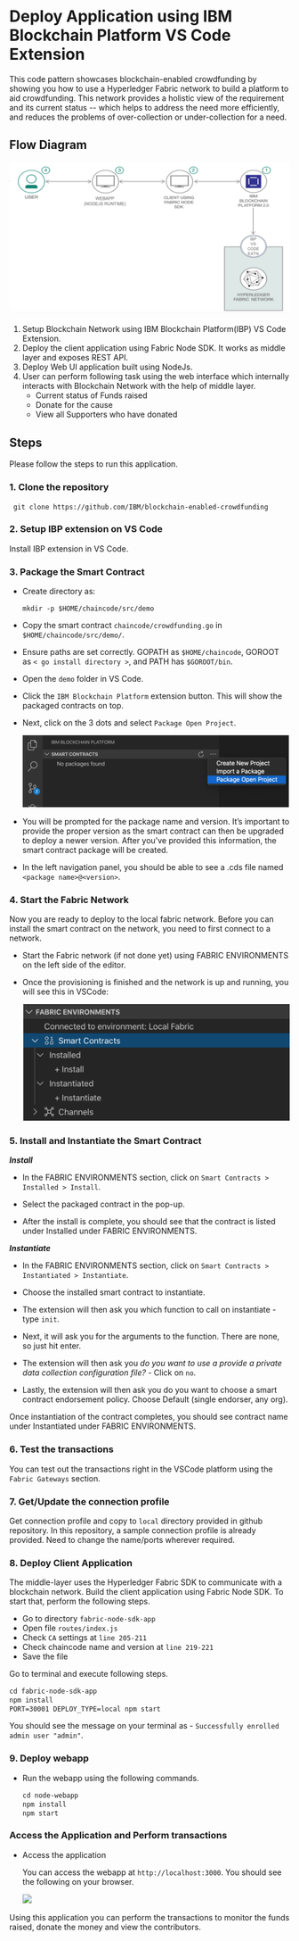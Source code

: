 # Deploy Application using IBM Blockchain Platform VS Code Extension

This code pattern showcases blockchain-enabled crowdfunding by showing you how to use a Hyperledger Fabric network to build a platform to aid crowdfunding. This network provides a holistic view of the requirement and its current status -- which helps to address the need more efficiently, and reduces the problems of over-collection or under-collection for a need. 


## Flow Diagram

![](images/architecture1.png)


1. Setup Blockchain Network using IBM Blockchain Platform(IBP) VS Code Extension.
2. Deploy the client application using Fabric Node SDK. It works as middle layer and exposes REST API.
3. Deploy Web UI application built using NodeJs.
4. User can perform following task using the web interface which internally interacts with Blockchain Network with the help of middle layer.
   * Current status of Funds raised
   * Donate for the cause
   * View all Supporters who have donated

## Steps

Please follow the steps to run this application.

### 1. Clone the repository

  ```
   git clone https://github.com/IBM/blockchain-enabled-crowdfunding
   ```

### 2. Setup IBP extension on VS Code

Install IBP extension in VS Code.

### 3. Package the Smart Contract

* Create directory as:
  ```
  mkdir -p $HOME/chaincode/src/demo
  ```
  
* Copy the smart contract `chaincode/crowdfunding.go` in `$HOME/chaincode/src/demo/`. 

* Ensure paths are set correctly. GOPATH as `$HOME/chaincode`, GOROOT as `< go install directory >`, and PATH has `$GOROOT/bin`.
  
* Open the `demo` folder in VS Code.

* Click the `IBM Blockchain Platform` extension button. This will show the packaged contracts on top.

* Next, click on the 3 dots and select `Package Open Project`.

  ![](images/package.png)

* You will be prompted for the package name and version. It’s important to provide the proper version as the smart contract can then be upgraded to deploy a newer version. After you’ve provided this information, the smart contract package will be created.

* In the left navigation panel, you should be able to see a .cds file named `<package name>@<version>`.
  

### 4. Start the Fabric Network

Now you are ready to deploy to the local fabric network. Before you can install the smart contract on the network, you need to first connect to a network.

* Start the Fabric network (if not done yet) using FABRIC ENVIRONMENTS on the left side of the editor.

* Once the provisioning is finished and the network is up and running, you will see this in VSCode:

  ![](images/inst_contract.png)
  
### 5. Install and Instantiate the Smart Contract

***Install***
* In the FABRIC ENVIRONMENTS section, click on `Smart Contracts > Installed > Install`. 

* Select the packaged contract in the pop-up.

* After the install is complete, you should see that the contract is listed under Installed under FABRIC ENVIRONMENTS.

***Instantiate***
* In the FABRIC ENVIRONMENTS section, click on `Smart Contracts > Instantiated > Instantiate`.

* Choose the installed smart contract to instantiate.

* The extension will then ask you which function to call on instantiate - type `init`.

* Next, it will ask you for the arguments to the function. There are none, so just hit enter.

* The extension will then ask you *do you want to use a provide a private data collection configuration file?* - Click on `no`.

* Lastly, the extension will then ask you do you want to choose a smart contract endorsement policy. Choose Default (single endorser, any org).

Once instantiation of the contract completes, you should see contract name under Instantiated under FABRIC ENVIRONMENTS.

### 6. Test the transactions

You can test out the transactions right in the VSCode platform using the `Fabric Gateways` section.

### 7. Get/Update the connection profile

Get connection profile and copy to `local` directory provided in github repository.
In this repository, a sample connection profile is already provided. Need to change the name/ports wherever required.

### 8. Deploy Client Application

The middle-layer uses the Hyperledger Fabric SDK to communicate with a blockchain network. Build the client application using Fabric Node SDK. To start that, perform the following steps.

* Go to directory `fabric-node-sdk-app`
* Open file `routes/index.js`
* Check `CA` settings at `line 205-211`
* Check chaincode name and version at `line 219-221`
* Save the file

Go to terminal and execute following steps.

  ```
  cd fabric-node-sdk-app
  npm install
  PORT=30001 DEPLOY_TYPE=local npm start
  ```
You should see the message on your terminal as - `Successfully enrolled admin user "admin"`.

### 9. Deploy webapp

* Run the webapp using the following commands.

  ```
  cd node-webapp
  npm install
  npm start
  ```
  
### Access the Application and Perform transactions

* Access the application

  You can access the webapp at `http://localhost:3000`. You should see the following on your browser.

  ![](images/landingpage1.png)

Using this application you can perform the transactions to monitor the funds raised, donate the money and view the contributors.

